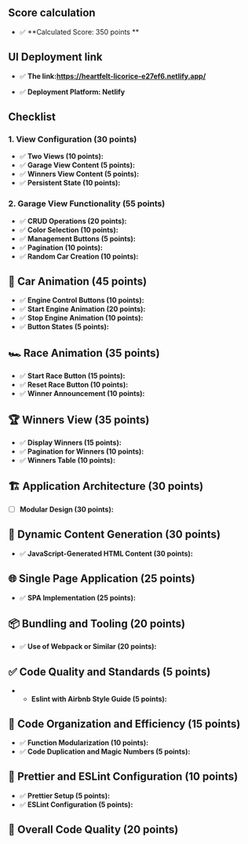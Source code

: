 ## Score calculation

- ✅ **Calculated Score: 350 points **

## UI Deployment link

- ✅ **The link:https://heartfelt-licorice-e27ef6.netlify.app/**

- ✅ **Deployment Platform: Netlify**

## Checklist

### 1. View Configuration (30 points)

- ✅ **Two Views (10 points):**
- ✅ **Garage View Content (5 points):**
- ✅ **Winners View Content (5 points):**
- ✅ **Persistent State (10 points):**

### 2. Garage View Functionality (55 points)

- ✅ **CRUD Operations (20 points):**
- ✅ **Color Selection (10 points):**
- ✅ **Management Buttons (5 points):**
- ✅ **Pagination (10 points):**
- ✅ **Random Car Creation (10 points):**

## 🚗 Car Animation (45 points)

- ✅ **Engine Control Buttons (10 points):**
- ✅ **Start Engine Animation (20 points):**
- ✅ **Stop Engine Animation (10 points):**
- ✅ **Button States (5 points):**

## 🏎️ Race Animation (35 points)

- ✅ **Start Race Button (15 points):**
- ✅ **Reset Race Button (10 points):**
- ✅ **Winner Announcement (10 points):**

## 🏆 Winners View (35 points)

- ✅ **Display Winners (15 points):**
- ✅ **Pagination for Winners (10 points):**
- ✅ **Winners Table (10 points):**

## 🏗️ Application Architecture (30 points)

- [ ] **Modular Design (30 points):**

## 📜 Dynamic Content Generation (30 points)

- ✅ **JavaScript-Generated HTML Content (30 points):**

## 🌐 Single Page Application (25 points)

- ✅ **SPA Implementation (25 points):**

## 📦 Bundling and Tooling (20 points)

- ✅ **Use of Webpack or Similar (20 points):**

## ✅ Code Quality and Standards (5 points)

- - **Eslint with Airbnb Style Guide (5 points):**

## 📏 Code Organization and Efficiency (15 points)

- ✅ **Function Modularization (10 points):**
- ✅ **Code Duplication and Magic Numbers (5 points):**

## 🎨 Prettier and ESLint Configuration (10 points)

- ✅ **Prettier Setup (5 points):**
- ✅ **ESLint Configuration (5 points):**

## 🌟 Overall Code Quality (20 points)
